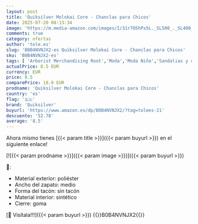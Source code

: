 ```yaml
---
layout: post
title: 'Quiksilver Molokai Core - Chanclas para Chicos'
date: 2025-07-20 08:13:34
image: 'https://m.media-amazon.com/images/I/31r7O5hPx5L._SL500_._SL400_.jpg'
comments: true
category: ofertas
author: 'tole.es'
slug: 'B0B4NVNJX2-es Quiksilver Molokai Core - Chanclas para Chicos'
sku: 'B0B4NVNJX2-es'
tags: [ 'Arborist Merchandising Root','Moda','Moda Niño','Sandalias y chanclas para niño','Selecciones de moda que son tendencia esta semana','Self Service','Special Features Stores','Top brands','Zapatos de niño','c8538d25-3af9-48d3-aeff-5f3ce5572a36_0','c8538d25-3af9-48d3-aeff-5f3ce5572a36_3301','c8538d25-3af9-48d3-aeff-5f3ce5572a36_3901','c8538d25-3af9-48d3-aeff-5f3ce5572a36_5001','chanclas','quiksilver','top brands_shoes','🇪🇸', ]
actualPrice: 8.5 EUR
currency: EUR
price: 8.5
comparePrice: 18.0 EUR
prodname: 'Quiksilver Molokai Core - Chanclas para Chicos'
country: 'es'
flag: '🇪🇸'
brand: 'Quiksilver'
buyurl: 'https://www.amazon.es/dp/B0B4NVNJX2/?tag=tolees-21'
descuento: '52.78'
average: '8.5'
---
```


Ahora mismo tienes [{{< param title >}}]({{< param buyurl >}}) en el siguiente enlace!

[![{{< param prodname >}}]({{< param image >}})]({{< param buyurl >}})

🔎:

- Material exterior: poliéster
- Ancho del zapato: medio
- Forma del tacón: sin tacón
- Material interior: sintético
- Cierre: goma

[🛒 Visítala!!!]({{< param buyurl >}})
{{<world>}}B0B4NVNJX2{{</world>}}
